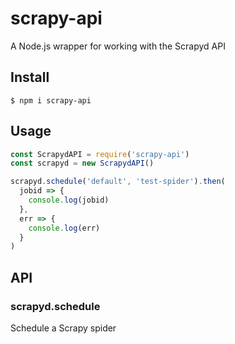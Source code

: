 # scrapy-api

A Node.js wrapper for working with the Scrapyd API

## Install

    $ npm i scrapy-api

## Usage

```js
const ScrapydAPI = require('scrapy-api')
const scrapyd = new ScrapydAPI()

scrapyd.schedule('default', 'test-spider').then(
  jobid => {
    console.log(jobid)
  },
  err => {
    console.log(err)
  }
)
```

## API

### scrapyd.schedule

Schedule a Scrapy spider
